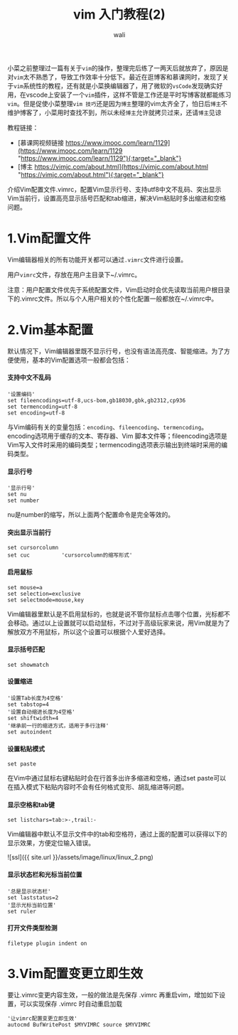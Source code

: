 ﻿---
layout: post
title: vim 入门教程(2)  #标题
tagline: 整理在linux vim常用操作
category: linux      #分类
author: wali    #作者
tag: vim     #标签
ghurl:        #github url
ghurl_zip:    #github zip下载
comments: true

post_nav: ["1.Vim配置文件","2.Vim基本配置","3.Vim配置变更立即生效"]
group_tag: vim 技巧
---

小菜之前整理过一篇有关于`vim`的操作，整理完后练了一两天后就放弃了，原因是对`vim`太不熟悉了，导致工作效率十分低下。最近在逛博客和慕课网时，发现了关于`vim`系统性的教程，还有就是小菜换编辑器了，用了微软的`vsCode`发现确实好用，在vscode上安装了一个`vim`插件，这样不管是工作还是平时写博客就都能练习`vim`。但是促使小菜整理`vim 技巧`还是因为`博主`整理的vim太齐全了，怕日后`博主`不维护博客了，小菜用时查找不到，所以未经`博主`允许就拷贝过来，还请`博主`见谅


教程链接：
- [慕课网视频链接 https://www.imooc.com/learn/1129](https://www.imooc.com/learn/1129 "https://www.imooc.com/learn/1129"){:target="_blank"}
- [博主 https://vimjc.com/about.html](https://vimjc.com/about.html "https://vimjc.com/about.html"){:target="_blank"}


介绍Vim配置文件.vimrc，配置Vim显示行号、支持utf8中文不乱码、突出显示Vim当前行，设置高亮显示括号匹配和tab缩进，解决Vim粘贴时多出缩进和空格问题。

# 1.Vim配置文件


Vim编辑器相关的所有功能开关都可以通过`.vimrc`文件进行设置。

用户`vimrc`文件，存放在用户主目录下~/.vimrc。

注意：用户配置文件优先于系统配置文件，Vim启动时会优先读取当前用户根目录下的.vimrc文件。所以与个人用户相关的个性化配置一般都放在~/.vimrc中。


# 2.Vim基本配置

默认情况下，Vim编辑器里既不显示行号，也没有语法高亮度、智能缩进。为了方便使用，基本的Vim配置选项一般都会包括：

#### 支持中文不乱码

```vim
'设置编码'
set fileencodings=utf-8,ucs-bom,gb18030,gbk,gb2312,cp936
set termencoding=utf-8
set encoding=utf-8
```

与Vim编码有关的变量包括：`encoding`、`fileencoding`、`termencoding`。
encoding选项用于缓存的文本、寄存器、Vim 脚本文件等；fileencoding选项是Vim写入文件时采用的编码类型；termencoding选项表示输出到终端时采用的编码类型。

#### 显示行号

```vim
'显示行号'
set nu
set number
```

nu是number的缩写，所以上面两个配置命令是完全等效的。

#### 突出显示当前行

```vim
set cursorcolumn
set cuc          'cursorcolumn的缩写形式'
```

#### 启用鼠标

```vim
set mouse=a
set selection=exclusive
set selectmode=mouse,key
```
Vim编辑器里默认是不启用鼠标的，也就是说不管你鼠标点击哪个位置，光标都不会移动。通过以上设置就可以启动鼠标，不过对于高级玩家来说，用Vim就是为了解放双方不用鼠标，所以这个设置可以根据个人爱好选择。

#### 显示括号匹配

```vim
set showmatch
```

#### 设置缩进

```vim
'设置Tab长度为4空格'
set tabstop=4
'设置自动缩进长度为4空格'
set shiftwidth=4
'继承前一行的缩进方式，适用于多行注释'
set autoindent
```

#### 设置粘贴模式

```vim
set paste
```
在Vim中通过鼠标右键粘贴时会在行首多出许多缩进和空格，通过set paste可以在插入模式下粘贴内容时不会有任何格式变形、胡乱缩进等问题。

#### 显示空格和tab键

```vim
set listchars=tab:>-,trail:-
```

Vim编辑器中默认不显示文件中的tab和空格符，通过上面的配置可以获得以下的显示效果，方便定位输入错误。

![ssl]({{ site.url }}/assets/image/linux/linux_2.png)

#### 显示状态栏和光标当前位置

```vim
'总是显示状态栏'
set laststatus=2
'显示光标当前位置'
set ruler
```

#### 打开文件类型检测

```vim
filetype plugin indent on
```

# 3.Vim配置变更立即生效

要让.vimrc变更内容生效，一般的做法是先保存 .vimrc 再重启vim，增加如下设置，可以实现保存 .vimrc 时自动重启加载

```vim
'让vimrc配置变更立即生效'
autocmd BufWritePost $MYVIMRC source $MYVIMRC
```





















































































































